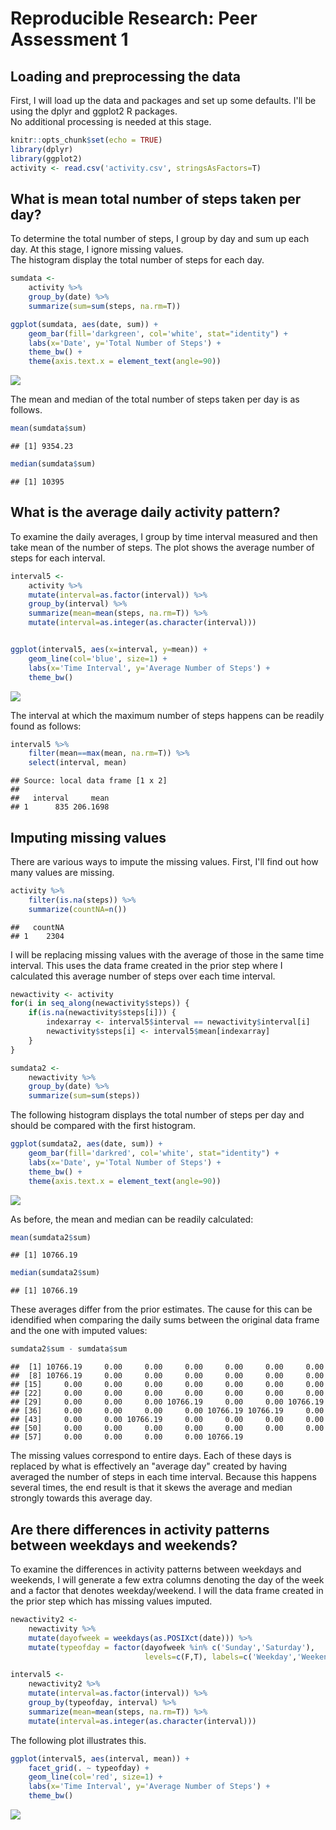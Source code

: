 # Reproducible Research: Peer Assessment 1


## Loading and preprocessing the data

First, I will load up the data and packages and set up some defaults. 
I'll be using the dplyr and ggplot2 R packages.  
No additional processing is needed at this stage.


```r
knitr::opts_chunk$set(echo = TRUE)
library(dplyr)
library(ggplot2)
activity <- read.csv('activity.csv', stringsAsFactors=T)
```

## What is mean total number of steps taken per day?

To determine the total number of steps, I group by day and sum up each day. 
At this stage, I ignore missing values.  
The histogram display the total number of steps for each day.


```r
sumdata <- 
    activity %>%
    group_by(date) %>%
    summarize(sum=sum(steps, na.rm=T))

ggplot(sumdata, aes(date, sum)) + 
    geom_bar(fill='darkgreen', col='white', stat="identity") +
    labs(x='Date', y='Total Number of Steps') + 
    theme_bw() + 
    theme(axis.text.x = element_text(angle=90))
```

![](PA1_template_files/figure-html/histogram1-1.png) 

The mean and median of the total number of steps taken per day is as follows.


```r
mean(sumdata$sum)
```

```
## [1] 9354.23
```

```r
median(sumdata$sum)
```

```
## [1] 10395
```

## What is the average daily activity pattern?

To examine the daily averages, I group by time interval measured and then take 
mean of the number of steps. 
The plot shows the average number of steps for each interval.


```r
interval5 <-
    activity %>%
    mutate(interval=as.factor(interval)) %>%
    group_by(interval) %>%
    summarize(mean=mean(steps, na.rm=T)) %>%
    mutate(interval=as.integer(as.character(interval)))


ggplot(interval5, aes(x=interval, y=mean)) +
    geom_line(col='blue', size=1) + 
    labs(x='Time Interval', y='Average Number of Steps') + 
    theme_bw()
```

![](PA1_template_files/figure-html/interval1-1.png) 

The interval at which the maximum number of steps happens can be readily found as follows:


```r
interval5 %>%
    filter(mean==max(mean, na.rm=T)) %>%
    select(interval, mean)
```

```
## Source: local data frame [1 x 2]
## 
##   interval     mean
## 1      835 206.1698
```

## Imputing missing values

There are various ways to impute the missing values. 
First, I'll find out how many values are missing.


```r
activity %>%
    filter(is.na(steps)) %>%
    summarize(countNA=n())
```

```
##   countNA
## 1    2304
```

I will be replacing missing values with the average of those in the same time interval. 
This uses the data frame created in the prior step where I calculated this average number of steps over each time interval.


```r
newactivity <- activity
for(i in seq_along(newactivity$steps)) {
    if(is.na(newactivity$steps[i])) {
        indexarray <- interval5$interval == newactivity$interval[i]
        newactivity$steps[i] <- interval5$mean[indexarray]
    }
}

sumdata2 <- 
    newactivity %>%
    group_by(date) %>%
    summarize(sum=sum(steps))
```

The following histogram displays the total number of steps per day and should be compared with the first histogram.


```r
ggplot(sumdata2, aes(date, sum)) + 
    geom_bar(fill='darkred', col='white', stat="identity") +
    labs(x='Date', y='Total Number of Steps') + 
    theme_bw() + 
    theme(axis.text.x = element_text(angle=90))
```

![](PA1_template_files/figure-html/histogram2-1.png) 

As before, the mean and median can be readily calculated:


```r
mean(sumdata2$sum)
```

```
## [1] 10766.19
```

```r
median(sumdata2$sum)
```

```
## [1] 10766.19
```

These averages differ from the prior estimates. 
The cause for this can be idendified when comparing the daily sums between the original data frame and the one with imputed values:


```r
sumdata2$sum - sumdata$sum
```

```
##  [1] 10766.19     0.00     0.00     0.00     0.00     0.00     0.00
##  [8] 10766.19     0.00     0.00     0.00     0.00     0.00     0.00
## [15]     0.00     0.00     0.00     0.00     0.00     0.00     0.00
## [22]     0.00     0.00     0.00     0.00     0.00     0.00     0.00
## [29]     0.00     0.00     0.00 10766.19     0.00     0.00 10766.19
## [36]     0.00     0.00     0.00     0.00 10766.19 10766.19     0.00
## [43]     0.00     0.00 10766.19     0.00     0.00     0.00     0.00
## [50]     0.00     0.00     0.00     0.00     0.00     0.00     0.00
## [57]     0.00     0.00     0.00     0.00 10766.19
```

The missing values correspond to entire days. 
Each of these days is replaced by what is effectively an "average day" created by having averaged the number of steps in each time interval.
Because this happens several times, the end result is that it skews the average and median strongly towards this average day.

## Are there differences in activity patterns between weekdays and weekends?

To examine the differences in activity patterns between weekdays and weekends, I will generate a few extra columns denoting the day of the week and a factor that denotes weekday/weekend.
I will the data frame created in the prior step which has missing values imputed.


```r
newactivity2 <- 
    newactivity %>%
    mutate(dayofweek = weekdays(as.POSIXct(date))) %>%
    mutate(typeofday = factor(dayofweek %in% c('Sunday','Saturday'), 
                              levels=c(F,T), labels=c('Weekday','Weekend')))

interval5 <-
    newactivity2 %>%
    mutate(interval=as.factor(interval)) %>%
    group_by(typeofday, interval) %>%
    summarize(mean=mean(steps, na.rm=T)) %>%
    mutate(interval=as.integer(as.character(interval)))
```

The following plot illustrates this.


```r
ggplot(interval5, aes(interval, mean)) +
    facet_grid(. ~ typeofday) +
    geom_line(col='red', size=1) + 
    labs(x='Time Interval', y='Average Number of Steps') + 
    theme_bw()
```

![](PA1_template_files/figure-html/interval2-1.png) 



